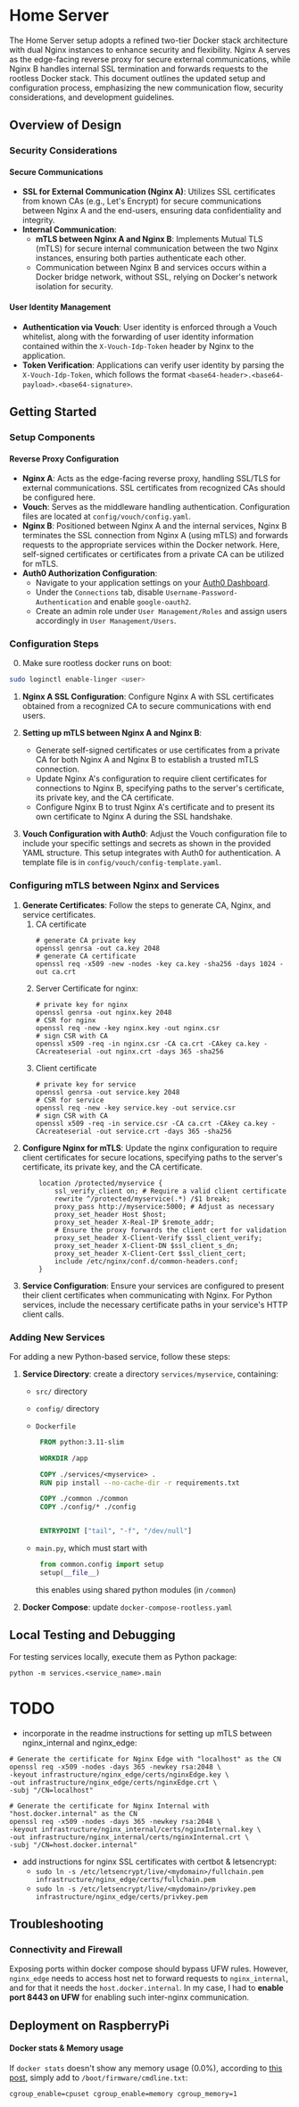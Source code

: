 # Home Server

The Home Server setup adopts a refined two-tier Docker stack architecture with dual Nginx instances to enhance security and flexibility. Nginx A serves as the edge-facing reverse proxy for secure external communications, while Nginx B handles internal SSL termination and forwards requests to the rootless Docker stack. This document outlines the updated setup and configuration process, emphasizing the new communication flow, security considerations, and development guidelines.


## Overview of Design

### Security Considerations

#### Secure Communications
- **SSL for External Communication (Nginx A)**: Utilizes SSL certificates from known CAs (e.g., Let's Encrypt) for secure communications between Nginx A and the end-users, ensuring data confidentiality and integrity.
- **Internal Communication**:
  - **mTLS between Nginx A and Nginx B**: Implements Mutual TLS (mTLS) for secure internal communication between the two Nginx instances, ensuring both parties authenticate each other.
  - Communication between Nginx B and services occurs within a Docker bridge network, without SSL, relying on Docker's network isolation for security.


#### User Identity Management
- **Authentication via Vouch**: User identity is enforced through a Vouch whitelist, along with the forwarding of user identity information contained within the `X-Vouch-Idp-Token` header by Nginx to the application.
- **Token Verification**: Applications can verify user identity by parsing the `X-Vouch-Idp-Token`, which follows the format `<base64-header>.<base64-payload>.<base64-signature>`.


## Getting Started

### Setup Components

#### Reverse Proxy Configuration
- **Nginx A**: Acts as the edge-facing reverse proxy, handling SSL/TLS for external communications. SSL certificates from recognized CAs should be configured here.
- **Vouch**: Serves as the middleware handling authentication. Configuration files are located at `config/vouch/config.yaml`.
- **Nginx B**: Positioned between Nginx A and the internal services, Nginx B terminates the SSL connection from Nginx A (using mTLS) and forwards requests to the appropriate services within the Docker network. Here, self-signed certificates or certificates from a private CA can be utilized for mTLS.
- **Auth0 Authorization Configuration**:
   - Navigate to your application settings on your [Auth0 Dashboard](https://manage.auth0.com).
   - Under the `Connections` tab, disable `Username-Password-Authentication` and enable `google-oauth2`.
   - Create an admin role under `User Management/Roles` and assign users accordingly in `User Management/Users`.


### Configuration Steps

0. Make sure rootless docker runs on boot: 
```bash
sudo loginctl enable-linger <user>
```

1. **Nginx A SSL Configuration**: Configure Nginx A with SSL certificates obtained from a recognized CA to secure communications with end users.

2. **Setting up mTLS between Nginx A and Nginx B**:
   - Generate self-signed certificates or use certificates from a private CA for both Nginx A and Nginx B to establish a trusted mTLS connection.
   - Update Nginx A's configuration to require client certificates for connections to Nginx B, specifying paths to the server's certificate, its private key, and the CA certificate.
   - Configure Nginx B to trust Nginx A's certificate and to present its own certificate to Nginx A during the SSL handshake.

3. **Vouch Configuration with Auth0**: Adjust the Vouch configuration file to include your specific settings and secrets as shown in the provided YAML structure. This setup integrates with Auth0 for authentication. A template file is in `config/vouch/config-template.yaml`.

### Configuring mTLS between Nginx and Services

1. **Generate Certificates**: Follow the steps to generate CA, Nginx, and service certificates.
   1. CA certificate
        ```shell
        # generate CA private key
        openssl genrsa -out ca.key 2048
        # generate CA certificate
        openssl req -x509 -new -nodes -key ca.key -sha256 -days 1024 -out ca.crt
        ```
   2. Server Certificate for nginx:
        ```shell
        # private key for nginx
        openssl genrsa -out nginx.key 2048
        # CSR for nginx
        openssl req -new -key nginx.key -out nginx.csr
        # sign CSR with CA
        openssl x509 -req -in nginx.csr -CA ca.crt -CAkey ca.key -CAcreateserial -out nginx.crt -days 365 -sha256
        ```
   3. Client certificate
        ```shell
        # private key for service
        openssl genrsa -out service.key 2048
        # CSR for service
        openssl req -new -key service.key -out service.csr
        # sign CSR with CA
        openssl x509 -req -in service.csr -CA ca.crt -CAkey ca.key -CAcreateserial -out service.crt -days 365 -sha256
        ```
2. **Configure Nginx for mTLS**: Update the nginx configuration to require client certificates for secure locations, specifying paths to the server's certificate, its private key, and the CA certificate.
    ```
        location /protected/myservice {
            ssl_verify_client on; # Require a valid client certificate
            rewrite ^/protected/myservice(.*) /$1 break;
            proxy_pass http://myservice:5000; # Adjust as necessary
            proxy_set_header Host $host;
            proxy_set_header X-Real-IP $remote_addr;
            # Ensure the proxy forwards the client cert for validation
            proxy_set_header X-Client-Verify $ssl_client_verify;
            proxy_set_header X-Client-DN $ssl_client_s_dn;
            proxy_set_header X-Client-Cert $ssl_client_cert;
            include /etc/nginx/conf.d/common-headers.conf;
        }
    ```
3. **Service Configuration**: Ensure your services are configured to present their client certificates when communicating with Nginx. For Python services, include the necessary certificate paths in your service's HTTP client calls.


### Adding New Services

For adding a new Python-based service, follow these steps:

1. **Service Directory**: create a directory `services/myservice`, containing:
   * `src/` directory
   * `config/` directory
   * `Dockerfile`
       ```dockerfile
        FROM python:3.11-slim

        WORKDIR /app

        COPY ./services/<myservice> .
        RUN pip install --no-cache-dir -r requirements.txt

        COPY ./common ./common
        COPY ./config/* ./config


        ENTRYPOINT ["tail", "-f", "/dev/null"]
        ```
   * `main.py`, which must start with

       ```python
        from common.config import setup
        setup(__file__)
        ```
     this enables using shared python modules (in `/common`)

2. **Docker Compose**: update `docker-compose-rootless.yaml`

## Local Testing and Debugging

For testing services locally, execute them as Python package:
```shell
python -m services.<service_name>.main
```

# TODO

- incorporate in the readme instructions for setting up mTLS between nginx_internal and nginx_edge:
```shell
# Generate the certificate for Nginx Edge with "localhost" as the CN
openssl req -x509 -nodes -days 365 -newkey rsa:2048 \
-keyout infrastructure/nginx_edge/certs/nginxEdge.key \
-out infrastructure/nginx_edge/certs/nginxEdge.crt \
-subj "/CN=localhost"

# Generate the certificate for Nginx Internal with "host.docker.internal" as the CN
openssl req -x509 -nodes -days 365 -newkey rsa:2048 \
-keyout infrastructure/nginx_internal/certs/nginxInternal.key \
-out infrastructure/nginx_internal/certs/nginxInternal.crt \
-subj "/CN=host.docker.internal"
```

- add instructions for nginx SSL certificates with certbot & letsencrypt:
    - `sudo ln -s /etc/letsencrypt/live/<mydomain>/fullchain.pem infrastructure/nginx_edge/certs/fullchain.pem`
    - `sudo ln -s /etc/letsencrypt/live/<mydomain>/privkey.pem infrastructure/nginx_edge/certs/privkey.pem`


## Troubleshooting

### Connectivity and Firewall

Exposing ports within docker compose should bypass UFW rules.
However, `nginx_edge` needs to access host net to forward requests to `nginx_internal`, 
and for that it needs the `host.docker.internal`.
In my case, I had to **enable port 8443 on UFW** for enabling such inter-nginx communication.


## Deployment on RaspberryPi

#### Docker stats & Memory usage

If `docker stats` doesn't show any memory usage (0.0%), according to [this post](https://stackoverflow.com/questions/45541242/docker-stats-shows-zero-memory-usage-even-for-running-containers), simply add to `/boot/firmware/cmdline.txt`:
```
cgroup_enable=cpuset cgroup_enable=memory cgroup_memory=1
```
